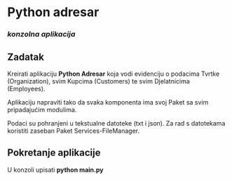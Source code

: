 # Python adresar
### *konzolna aplikacija*

## Zadatak
Kreirati aplikaciju **Python Adresar** koja vodi evidenciju o podacima Tvrtke (Organization), svim Kupcima (Customers) te svim Djelatnicima (Employees).

Aplikaciju napraviti tako da svaka komponenta ima svoj Paket sa svim pripadajućim modulima.

Podaci su pohranjeni u tekstualne datoteke (txt i json). Za rad s datotekama koristiti zaseban Paket Services-FileManager.

## Pokretanje aplikacije

U konzoli upisati **python main.py**